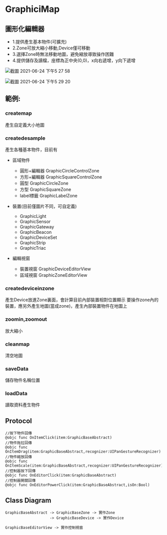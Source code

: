 # GraphiciMap

## 圖形化編輯器

* 1.提供產生基本物件(可擴充)
* 2.Zone可放大縮小移動,Device僅可移動
* 3.選擇Zone時無法移動地圖，避免縮放導致操作困難
* 4.提供儲存及讀檔，座標為正中央(0,0)，x向右遞增，y向下遞增

![截圖 2021-06-24 下午5 27 58](https://user-images.githubusercontent.com/59221388/123239364-dcc52500-d511-11eb-970b-5ada8bafb811.png)

![截圖 2021-06-24 下午5 29 20](https://user-images.githubusercontent.com/59221388/123239378-df277f00-d511-11eb-8217-b8ec68a69e4a.png)

## 範例:

### createmap

產生自定義大小地圖


### createdesample

產生各種基本物件，目前有
* 區域物件
  * 圓形+編輯器 GraphicCircleControlZone
  * 方形+編輯器 GraphicSquareControlZone
  * 圓型 GraphicCircleZone
  * 方型 GraphicSquareZone
  * label標籤 GraphicLabelZone

* 裝置(目前僅圖片不同，可自定義)
  * GraphicLight
  * GraphicSensor
  * GraphicGateway
  * GraphicBeacon
  * GraphicDeviceSet
  * GraphicStrip
  * GraphicTriac
  
* 編輯視窗
  * 裝置視窗 GraphicDeviceEditorView
  * 區域視窗 GraphicZoneEditorView


### createdeviceinzone

產生Device放進Zone裏面，會計算目前內部裝置相對位置顯示
要操作zone內的裝置，應另外產生地圖(當成zone)，產生內部裝置物件在地圖上

### zoomin,zoomout

放大縮小

### cleanmap

清空地圖


### saveData

儲存物件名稱位置

### loadData

讀取資料產生物件


## Protocol
 
    //按下物件回傳
    @objc func OnItemClick(item:GraphicBaseAbstract)
    //物件拖拉回傳
    @objc func OnItemDrag(item:GraphicBaseAbstract,recognizer:UIPanGestureRecognizer)
    //物件縮放回傳
    @objc func OnItemScale(item:GraphicBaseAbstract,recognizer:UIPanGestureRecognizer)
    //控制器按下回傳
    @objc func OnEditorClick(item:GraphicBaseAbstract)
    //控制器開關回傳
    @objc func OnEditorPowerClick(item:GraphicBaseAbstract,isOn:Bool)


## Class Diagram

    GraphicBaseAbstract -> GraphicBaseZone -> 實作Zone
                        -> GraphicBaseDevice -> 實作Device
                    
    GraphicBaseEditorView -> 實作控制視窗

